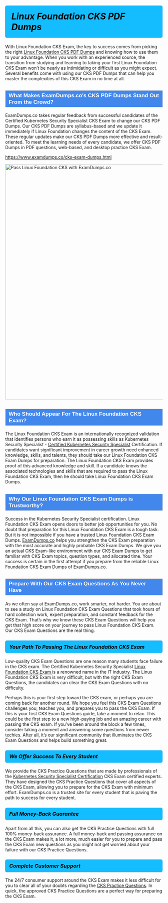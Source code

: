 <h1>                <strong><span style="display: block; color: #000000; background: #14BDFF; border: 0.5px solid #AED6F1; border-left: 3px solid #3498DB; padding: .6em; border-radius: 6px;">                     <em>Linux Foundation CKS <span class="exam_variation">PDF Dumps</span> </em>                </span></strong>            </h1>                        <p>With Linux Foundation CKS Exam, the key to success comes from picking the right <a href="https://www.examdumps.co/cks-exam-dumps.html">Linux Foundation CKS <span class="exam_variation">PDF Dumps</span></a> and             knowing how to use them to your advantage.             When you work with an experienced source, the transition from studying and learning to taking your first Linux Foundation CKS Exam             won’t be nearly as intimidating or difficult as you might expect. Several benefits come with using our CKS <span class="exam_variation">PDF Dumps</span> that can             help you master the complexities of this CKS Exam in no time at all.</p>                        <h2 style="background: #4287ec; border: 1px solid #cccccc; padding: 5px 10px;">                <span style="color: #ffffff;">                    <span style="font-size: 11pt;">                        <span style="line-height: normal;">                            <span style="font-family: Calibri,sans-serif;">                                <strong>                                    <span style="font-size: 13.0pt;">What Makes ExamDumps.co's CKS <span class="exam_variation">PDF Dumps</span> Stand Out From the Crowd?</span>                                </strong>                            </span>                        </span>                    </span>                </span>            </h2>                        <p>ExamDumps.co takes regular feedback from successful candidates of the Certified Kubernetes Security Specialist CKS Exam to change             our CKS <span class="exam_variation">PDF Dumps</span>. Our CKS <span class="exam_variation">PDF Dumps</span> are syllabus-based and we update it immediately if Linux Foundation changes             the content of the CKS Exam.             These regular updates make our CKS <span class="exam_variation">PDF Dumps</span> more effective and result-oriented. To meet the learning needs of every candidate,             we offer CKS <span class="exam_variation">PDF Dumps</span> in PDF questions, web-based, and desktop practice CKS Exam.</p>                                    <p><a href="https://www.examdumps.co/cks-exam-dumps.html">https://www.examdumps.co/cks-exam-dumps.html</a></p>                        <p><a href="https://www.examdumps.co/"><img src="https://www.examdumps.co//images/banners/big-sale-20-percent-discount-offer-examdumps.jpg" class="postImage" alt="Pass Linux Foundation CKS with ExamDumps.co" width="750"></a></p>                                        <h2 style="background: #4287ec; border: 1px solid #cccccc; padding: 5px 10px;">                <span style="color: #ffffff;">                    <span style="font-size: 11pt;">                        <span style="line-height: normal;">                            <span style="font-family: Calibri,sans-serif;">                                <strong>                                    <span style="font-size: 13.0pt;">Who Should Appear For The Linux Foundation CKS Exam?</span>                                </strong>                            </span>                        </span>                    </span>                </span>            </h2>                        <p>The Linux Foundation CKS Exam is an internationally recognized validation that identifies persons who earn it as possessing skills as             Kubernetes Security Specialist - <a href="https://www.examdumps.co/cks-exam-dumps.html">Certified Kubernetes Security Specialist</a> Certification. If candidates want significant improvement in             career growth need enhanced knowledge, skills, and talents, they should take our Linux Foundation CKS <span class="exam_variation2">Exam Dumps</span> for preparation.             The Linux Foundation CKS Exam provides proof of this advanced knowledge and skill. If a candidate knows the associated technologies and skills             that are required to pass the Linux Foundation CKS Exam, then he should take Linux Foundation CKS <span class="exam_variation2">Exam Dumps</span>.</p>                        <h2 style="background: #4287ec; border: 1px solid #cccccc; padding: 5px 10px;">                <span style="color: #ffffff;">                    <span style="font-size: 11pt;">                        <span style="line-height: normal;">                            <span style="font-family: Calibri,sans-serif;">                                <strong>                                    <span style="font-size: 13.0pt;">Why Our Linux Foundation CKS <span class="exam_variation2">Exam Dumps</span> is Trustworthy?</span>                                </strong>                            </span>                        </span>                    </span>                </span>            </h2>                        <p>Success in the Kubernetes Security Specialist certification. Linux Foundation CKS Exam opens doors to better job opportunities for you.             No doubt that preparation for this Linux Foundation CKS Exam is a tough task. But it is not impossible if you have a trusted Linux Foundation CKS <span class="exam_variation2">Exam Dumps</span>.             <a href="https://www.examdumps.co/">ExamDumps.co</a> helps you strengthen the CKS Exam preparation with the most accurate and highly probable CKS <span class="exam_variation2">Exam Dumps</span>. We give you an             actual CKS Exam-like environment with our CKS <span class="exam_variation2">Exam Dumps</span> to get familiar with CKS Exam topics, question types, and allocated time.             Your success is certain in the first attempt if you prepare from the reliable Linux Foundation CKS <span class="exam_variation2">Exam Dumps</span> of ExamDumps.co.</p>                        <h2 style="background: #4287ec; border: 1px solid #cccccc; padding: 5px 10px;">                <span style="color: #ffffff;">                    <span style="font-size: 11pt;">                        <span style="line-height: normal;">                            <span style="font-family: Calibri,sans-serif;">                                <strong>                                    <span style="font-size: 13.0pt;">Prepare With Our CKS <span class="exam_variation3">Exam Questions</span> As You Never Have</span>                                </strong>                            </span>                        </span>                    </span>                </span>            </h2>                        <p>As we often say at ExamDumps.co, work smarter, not harder. You are about to see a study on Linux Foundation CKS <span class="exam_variation3">Exam Questions</span> that took hours of hard collection work,             expert preparation, and constant feedback for the CKS Exam. That’s why we know these CKS <span class="exam_variation3">Exam Questions</span> will help you get that high score on your             journey to pass Linux Foundation CKS Exam. Our CKS <span class="exam_variation3">Exam Questions</span> are the real thing.</p>                        <h3>                <strong>                    <span style="display: block; color: #000000; background: #14BDFF; border: 0.5px solid #AED6F1; border-left: 3px solid #3498DB; padding: .6em; border-radius: 6px;">                        <em>Your Path To Passing The Linux Foundation CKS Exam</em>                    </span>                </strong>            </h3>                        <p>Low-quality CKS <span class="exam_variation3">Exam Questions</span> are one reason many students face failure in the CKS exam. The Certified Kubernetes Security Specialist <a href="https://www.examdumps.co/linux-foundation-exam-dumps.html">Linux Foundation CKS Exam </a>             is a renowned name in the IT industry. The Linux Foundation CKS Exam is very difficult, but with the right CKS <span class="exam_variation3">Exam Questions</span>, the candidates can clear the             CKS <span class="exam_variation3">Exam Questions</span> with no difficulty.</p>                        <p>Perhaps this is your first step toward the CKS exam, or perhaps you are coming back for another round. We hope you feel this             CKS <span class="exam_variation3">Exam Questions</span> challenges you,             teaches you, and prepares you to pass the CKS Exam. If this is your first CKS <span class="exam_variation3">Exam Questions</span> guide, take a moment to relax. This could be the first step to             a new high-paying job and an amazing career with passing the CKS exam. If you’ve been around the block a few times, consider taking a moment and             answering some questions from newer techies. After all, it’s our significant community that illuminates the CKS <span class="exam_variation3">Exam Questions</span> and helps build something great.</p>                        <h3>                <strong>                    <span style="display: block; color: #000000; background: #14BDFF; border: 0.5px solid #AED6F1; border-left: 3px solid #3498DB; padding: .6em; border-radius: 6px;">                        <em>We Offer Success To Every Student</em>                    </span>                </strong>            </h3>                        <p>We provide the CKS <span class="exam_variation4">Practice Questions</span> that are made by professionals of the <a href="https://www.examdumps.co/kubernetes-security-specialist-exam-dumps.html">Kubernetes Security Specialist Certification</a> CKS Exam certified experts.             They have designed the CKS <span class="exam_variation4">Practice Questions</span> that cover all aspects of the CKS Exam, allowing you to prepare for the            CKS Exam with minimum effort.             ExamDumps.co is a trusted site for every student that is paving the path to success for every student.</p>                        <h3>                <strong>                    <span style="display: block; color: #000000; background: #14BDFF; border: 0.5px solid #AED6F1; border-left: 3px solid #3498DB; padding: .6em; border-radius: 6px;">                        <em>Full Money-Back Guarantee</em>                    </span>                </strong>            </h3>                        <p>Apart from all this, you can also get the CKS <span class="exam_variation4">Practice Questions</span> with full 100% money-back assurance. A full money-back and passing assurance on             the CKS Exam makes it,             a lot more, much easier for you to prepare and pass the CKS Exam new questions as you might             not get worried about your failure with our CKS <span class="exam_variation4">Practice Questions</span>.</p>                                    <h3>                <strong>                    <span style="display: block; color: #000000; background: #14BDFF; border: 0.5px solid #AED6F1; border-left: 3px solid #3498DB; padding: .6em; border-radius: 6px;">                        <em>Complete Customer Support</em>                    </span>                </strong>            </h3>                        <p>The 24/7 consumer support around the CKS Exam makes it less difficult for you to clear all of your doubts regarding the <a href="https://www.examdumps.co/cks-exam-dumps.html">CKS <span class="exam_variation4">Practice Questions</span></a>. In quick,             the approved CKS <span class="exam_variation4">Practice Questions</span> are a perfect way for preparing the CKS Exam.</p>                    
